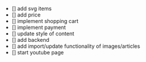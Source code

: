 * [] add svg items
* [] add price
* [] implement shopping cart
* [] implement payment
* [] update style of content
* [] add backend
* [] add import/update functionality of images/articles
* [] start youtube page